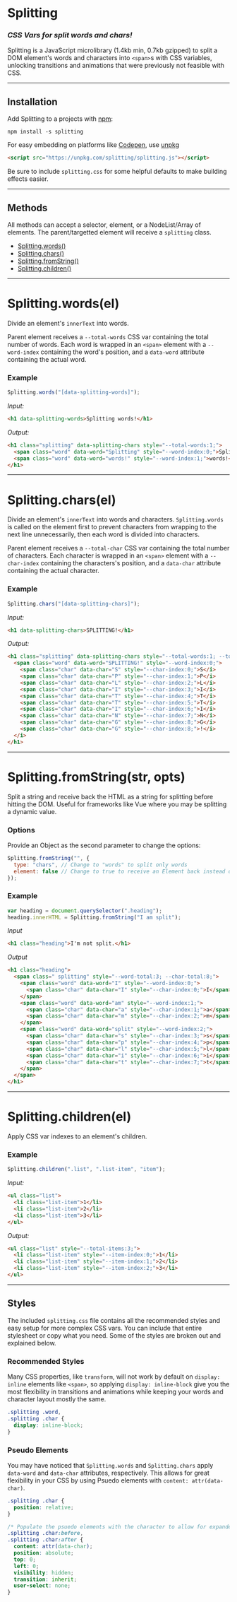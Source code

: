 # Splitting

### _CSS Vars for split words and chars!_

Splitting is a JavaScript microlibrary (1.4kb min, 0.7kb gzipped) to split a DOM element's words and characters into `<span>`s with CSS variables, unlocking transitions and animations that were previously not feasible with CSS.

---

## Installation

Add Splitting to a projects with [npm](https://npmjs.org):

```
npm install -s splitting
```

For easy embedding on platforms like [Codepen](https://codepen.io), use [unpkg](https://unpkg.com)

```html
<script src="https://unpkg.com/splitting/splitting.js"></script>
```

Be sure to include `splitting.css` for some helpful defaults to make building effects easier.

---

## Methods

All methods can accept a selector, element, or a NodeList/Array of elements. The parent/targetted element will receive a `splitting` class.

* [Splitting.words()](#splittingwords)
* [Splitting.chars()](#splittingchars)
* [Splitting.fromString()](#splittingfromstring)
* [Splitting.children()](#splittingchildren)

---

# Splitting.words(el)

Divide an element's `innerText` into words.

Parent element receives a `--total-words` CSS var containing the total number of words. Each word is wrapped in an `<span>` element with a `--word-index` containing the word's position, and a `data-word` attribute containing the actual word.

### Example

```js
Splitting.words("[data-splitting-words]");
```

_Input:_

```html
<h1 data-splitting-words>Splitting words!</h1>
```

_Output:_

```html
<h1 class="splitting" data-splitting-chars style="--total-words:1;">
  <span class="word" data-word="Splitting" style="--word-index:0;">Splitting</i>
  <span class="word" data-word="words!" style="--word-index:1;">words!</i>
</h1>
```

---

# Splitting.chars(el)

Divide an element's `innerText` into words and characters. `Splitting.words` is called on the element first to prevent characters from wrapping to the next line unnecessarily, then each word is divided into characters.

Parent element receives a `--total-char` CSS var containing the total number of characters. Each character is wrapped in an `<span>` element with a `--char-index` containing the characters's position, and a `data-char` attribute containing the actual character.

### Example

```js
Splitting.chars("[data-splitting-chars]");
```

_Input:_

```html
<h1 data-splitting-chars>SPLITTING!</h1>
```

_Output:_

```html
<h1 class="splitting" data-splitting-chars style="--total-words:1; --total-chars:9;">
  <span class="word" data-word="SPLITTING!" style="--word-index:0;">
    <span class="char" data-char="S" style="--char-index:0;">S</i>
    <span class="char" data-char="P" style="--char-index:1;">P</i>
    <span class="char" data-char="L" style="--char-index:2;">L</i>
    <span class="char" data-char="I" style="--char-index:3;">I</i>
    <span class="char" data-char="T" style="--char-index:4;">T</i>
    <span class="char" data-char="T" style="--char-index:5;">T</i>
    <span class="char" data-char="I" style="--char-index:6;">I</i>
    <span class="char" data-char="N" style="--char-index:7;">N</i>
    <span class="char" data-char="G" style="--char-index:8;">G</i>
    <span class="char" data-char="G" style="--char-index:8;">!</i>
  </i>
</h1>
```

---

# Splitting.fromString(str, opts)

Split a string and receive back the HTML as a string for splitting before hitting the DOM. Useful for frameworks like Vue where you may be splitting a dynamic value.

### Options

Provide an Object as the second parameter to change the options:

```js
Splitting.fromString("", {
  type: "chars", // Change to "words" to split only words
  element: false // Change to true to receive an Element back instead of a String.
});
```

### Example

```js
var heading = document.querySelector(".heading");
heading.innerHTML = Splitting.fromString("I am split");
```

_Input_

```html
<h1 class="heading">I'm not split.</h1>
```

_Output_

```html
<h1 class="heading">
  <span class=" splitting" style="--word-total:3; --char-total:8;">
    <span class="word" data-word="I" style="--word-index:0;">
      <span class="char" data-char="I" style="--char-index:0;">I</span>
    </span>
    <span class="word" data-word="am" style="--word-index:1;">
      <span class="char" data-char="a" style="--char-index:1;">a</span>
      <span class="char" data-char="m" style="--char-index:2;">m</span>
    </span>
    <span class="word" data-word="split" style="--word-index:2;">
      <span class="char" data-char="s" style="--char-index:3;">s</span>
      <span class="char" data-char="p" style="--char-index:4;">p</span>
      <span class="char" data-char="l" style="--char-index:5;">l</span>
      <span class="char" data-char="i" style="--char-index:6;">i</span>
      <span class="char" data-char="t" style="--char-index:7;">t</span>
    </span>
  </span>
</h1>
```

---

# Splitting.children(el)

Apply CSS var indexes to an element's children.

### Example

```js
Splitting.children(".list", ".list-item", "item");
```

_Input:_

```html
<ul class="list">
  <li class="list-item">1</li>
  <li class="list-item">2</li>
  <li class="list-item">3</li>
</ul>
```

_Output:_

```html
<ul class="list" style="--total-items:3;">
  <li class="list-item" style="--item-index:0;">1</li>
  <li class="list-item" style="--item-index:1;">2</li>
  <li class="list-item" style="--item-index:2;">3</li>
</ul>
```

---

## Styles

The included `splitting.css` file contains all the recommended styles and easy setup for more complex CSS vars. You can include that entire stylesheet or copy what you need. Some of the styles are broken out and explained below.

### Recommended Styles

Many CSS properties, like `transform`, will not work by default on `display: inline` elements like `<span>`, so applying `display: inline-block` give you the most flexibility in transitions and animations while keeping your words and character layout mostly the same.

```css
.splitting .word,
.splitting .char {
  display: inline-block;
}
```

### Pseudo Elements

You may have noticed that `Splitting.words` and `Splitting.chars` apply `data-word` and `data-char` attributes, respectively. This allows for great flexibility in your CSS by using Psuedo elements with `content: attr(data-char)`.

```css
.splitting .char {
  position: relative;
}

/* Populate the psuedo elements with the character to allow for expanded effects */
.splitting .char:before,
.splitting .char:after {
  content: attr(data-char);
  position: absolute;
  top: 0;
  left: 0;
  visibility: hidden;
  transition: inherit;
  user-select: none;
}
```
